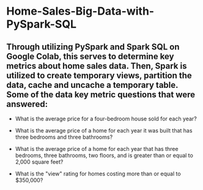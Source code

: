 # Home-Sales-Big-Data-with-PySpark-SQL

## Through utilizing PySpark and Spark SQL on Google Colab, this serves to determine key metrics about home sales data. Then, Spark is utilized to create temporary views, partition the data, cache and uncache a temporary table. Some of the data key metric questions that were answered:

- What is the average price for a four-bedroom house sold for each year? 

- What is the average price of a home for each year it was built that has three bedrooms and three bathrooms? 

- What is the average price of a home for each year that has three bedrooms, three bathrooms, two floors, and is greater than or equal to 2,000 square feet? 

- What is the "view" rating for homes costing more than or equal to $350,000? 


